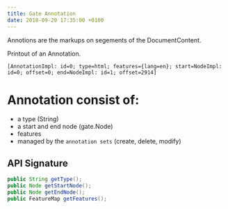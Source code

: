 ```yaml
---
title: Gate Annotation
date: 2018-09-20 17:35:00 +0100
---
```


Annotions are the markups on segements of the DocumentContent.

Printout of an Annotation.
```
[AnnotationImpl: id=0; type=html; features={lang=en}; start=NodeImpl: id=0; offset=0; end=NodeImpl: id=1; offset=2914]
```

# Annotation consist of:
* a type (String)
* a start and end node (gate.Node)
* features
* managed by the `annotation sets` (create, delete, modify)


## API Signature
```java
public String getType();
public Node getStartNode();
public Node getEndNode();
public FeatureMap getFeatures();
```
